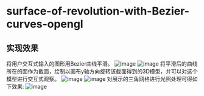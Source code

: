 # surface-of-revolution-with-Bezier-curves-opengl
## 实现效果
将用户交互式输入的图形用Bezier曲线平滑。
![image](https://github.com/skylancer2019/surface-of-revolution-with-Bezier-curves-opengl-/tree/main/pic/rawpic.png)
![image](https://github.com/skylancer2019/surface-of-revolution-with-Bezier-curves-opengl-/tree/main/pic/Bezier.png)
将平滑后的曲线所在的面作为截面，绘制以画布y轴方向旋转该截面得到的3D模型，并可以对这个模型进行交互式观察。
![image](https://github.com/skylancer2019/surface-of-revolution-with-Bezier-curves-opengl-/tree/main/pic/rawpic1.png)
![image](https://github.com/skylancer2019/surface-of-revolution-with-Bezier-curves-opengl-/tree/main/pic/mesh3D.png)
对展示的三角网格进行光照处理可得如下效果:
![image](https://github.com/skylancer2019/surface-of-revolution-with-Bezier-curves-opengl-/tree/main/pic/shadowpic.png)

